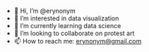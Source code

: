 - 👋 Hi, I’m @erynonym
- 👀 I’m interested in data visualization 
- 🌱 I’m currently learning data science
- 💞️ I’m looking to collaborate on protest art
- 📫 How to reach me: erynonym@gmail.com



